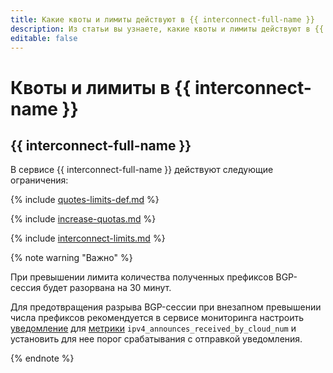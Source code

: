 ```yaml
---
title: Какие квоты и лимиты действуют в {{ interconnect-full-name }}
description: Из статьи вы узнаете, какие квоты и лимиты действуют в {{ interconnect-name }}.
editable: false
---
```


# Квоты и лимиты в {{ interconnect-name }}

## {{ interconnect-full-name }}

В сервисе {{ interconnect-full-name }} действуют следующие ограничения:

{% include [quotes-limits-def.md](../../_includes/quotes-limits-def.md) %}

{% include [increase-quotas.md](../../_includes/increase-quotas.md) %}

{% include [interconnect-limits.md](../../_includes/interconnect-limits.md) %}

{% note warning "Важно" %}

При превышении лимита количества полученных префиксов BGP-сессия будет разорвана на 30 минут.

Для предотвращения разрыва BGP-сессии при внезапном превышении числа префиксов рекомендуется в сервисе мониторинга настроить [уведомление](../../monitoring/operations/alert/create-alert.md) для [метрики](monitoring.md#private-metrics) `ipv4_announces_received_by_cloud_num` и установить для нее порог срабатывания с отправкой уведомления.

{% endnote %}
